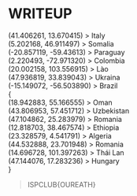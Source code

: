 # WRITEUP

(41.406261, 13.670415)    > Italy <br>
(5.202168, 46.911497)     > Somalia <br>
(-20.857119, -59.43613)   > Paraguay <br>
(2.220493, -72.971320)    > Colombia <br>
(20.002158, 103.556915)   > Lào <br>
(47.936819, 33.839043)    > Ukraina <br>
(-15.149072, -56.503890)  > Brazil <br>
{  <br>
(18.942883, 55.166555)    > Oman <br>
(43.806953, 57.451712)    > Uzbekistan <br>
(47.104862, 25.283979)    > Romania <br>
(12.818703, 38.467574)    > Ethiopia <br>
(23.328579, 4.541791)     > Algeria <br>
(44.532888, 23.701948)    > Romania <br>
(14.696728, 101.397263)   > Thái Lan <br>
(47.144076, 17.283236)    > Hungary <br>
}

> ISPCLUB{OUREATH}

